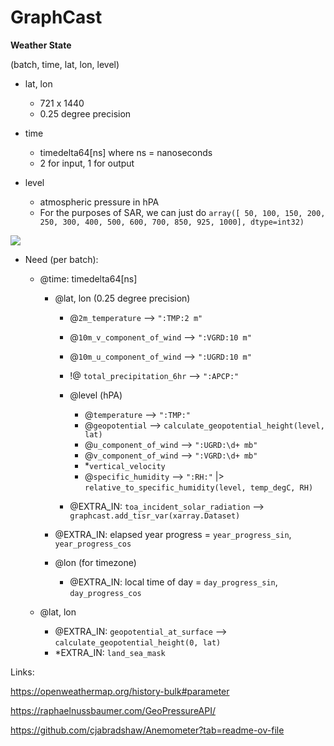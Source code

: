 # GraphCast

**Weather State**

(batch, time, lat, lon, level)

- lat, lon

  - 721 x 1440
  - 0.25 degree precision

- time

  - timedelta64[ns] where ns = nanoseconds
  - 2 for input, 1 for output

- level

  - atmospheric pressure in hPA
  - For the purposes of SAR, we can just do `array([ 50, 100, 150, 200, 250, 300, 400, 500, 600, 700, 850, 925, 1000], dtype=int32)`

![](file://C:\Users\night\AppData\Roaming\marktext\images\2024-03-25-13-12-09-image.png?msec=1711397529554)

- Need (per batch):

  - @time: timedelta64[ns]

    - @lat, lon (0.25 degree precision)

      - @`2m_temperature` --> `":TMP:2 m"`
      - @`10m_v_component_of_wind` --> `":VGRD:10 m"`
      - @`10m_u_component_of_wind` --> `":UGRD:10 m"`
      - !@ `total_precipitation_6hr` --> `":APCP:"`
      - @level (hPA)

        - @`temperature` --> `":TMP:"`
        - @`geopotential` --> `calculate_geopotential_height(level, lat)`
        - @`u_component_of_wind` --> `":UGRD:\d+ mb"`
        - @`v_component_of_wind` --> `":VGRD:\d+ mb"`
        - \*`vertical_velocity`
        - @`specific_humidity` --> `":RH:"` |> `relative_to_specific_humidity(level, temp_degC, RH)`

      - @EXTRA_IN: `toa_incident_solar_radiation` --> `graphcast.add_tisr_var(xarray.Dataset)`

    - @EXTRA_IN: elapsed year progress = `year_progress_sin`, `year_progress_cos`
    - @lon (for timezone)

      - @EXTRA_IN: local time of day = `day_progress_sin`, `day_progress_cos`

  - @lat, lon

    - @EXTRA_IN: `geopotential_at_surface` --> `calculate_geopotential_height(0, lat)`
    - \*EXTRA_IN: `land_sea_mask`

Links:

https://openweathermap.org/history-bulk#parameter

https://raphaelnussbaumer.com/GeoPressureAPI/

https://github.com/cjabradshaw/Anemometer?tab=readme-ov-file

